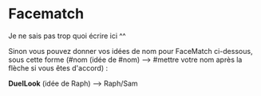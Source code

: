 # Facematch
Je ne sais pas trop quoi écrire ici ^^

Sinon vous pouvez donner vos idées de nom pour FaceMatch ci-dessous, sous cette forme (#nom (idée de #nom) --> #mettre votre nom après la flèche si vous êtes d'accord) :

<b>DuelLook</b> (idée de Raph) --> Raph/Sam
